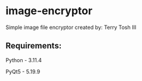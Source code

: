 # image-encryptor

Simple image file encryptor created by: Terry Tosh III

## Requirements:

Python - 3.11.4

PyQt5 - 5.19.9
